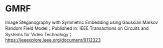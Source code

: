 # GMRF
Image Steganography with Symmetric Embedding using Gaussian Markov Random Field Model；Published in: IEEE Transactions on Circuits and Systems for Video Technology；https://ieeexplore.ieee.org/document/9112323
